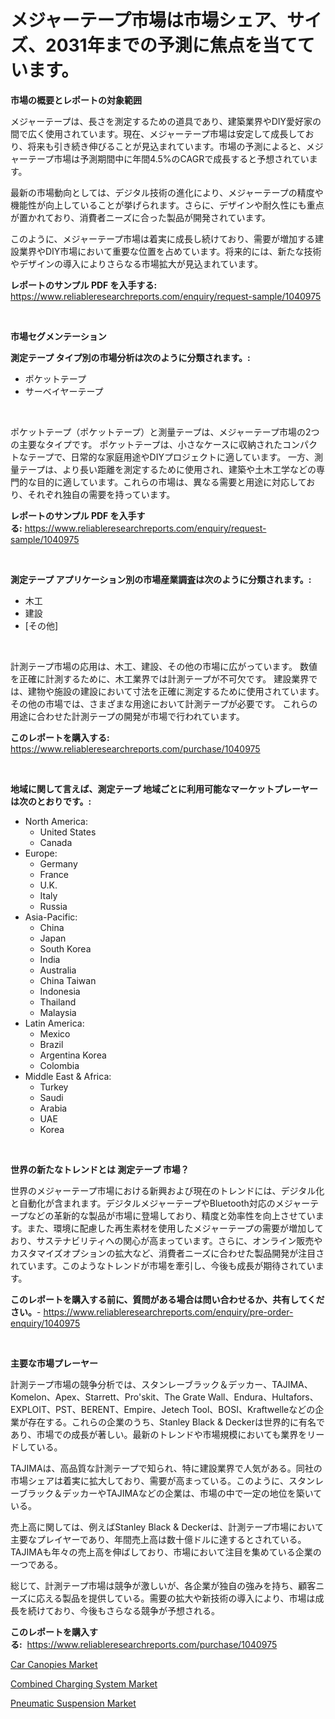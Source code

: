 <p><h1>メジャーテープ市場は市場シェア、サイズ、2031年までの予測に焦点を当てています。</h1></p><p><strong>市場の概要とレポートの対象範囲</strong></p>
<p><p>メジャーテープは、長さを測定するための道具であり、建築業界やDIY愛好家の間で広く使用されています。現在、メジャーテープ市場は安定して成長しており、将来も引き続き伸びることが見込まれています。市場の予測によると、メジャーテープ市場は予測期間中に年間4.5%のCAGRで成長すると予想されています。</p><p>最新の市場動向としては、デジタル技術の進化により、メジャーテープの精度や機能性が向上していることが挙げられます。さらに、デザインや耐久性にも重点が置かれており、消費者ニーズに合った製品が開発されています。</p><p>このように、メジャーテープ市場は着実に成長し続けており、需要が増加する建設業界やDIY市場において重要な位置を占めています。将来的には、新たな技術やデザインの導入によりさらなる市場拡大が見込まれています。</p></p>
<p><strong>レポートのサンプル PDF を入手する:</strong> <a href="https://www.reliableresearchreports.com/enquiry/request-sample/1040975">https://www.reliableresearchreports.com/enquiry/request-sample/1040975</a></p>
<p>&nbsp;</p>
<p><strong>市場セグメンテーション</strong></p>
<p><strong>測定テープ タイプ別の市場分析は次のように分類されます。:</strong></p>
<p><ul><li>ポケットテープ</li><li>サーベイヤーテープ</li></ul></p>
<p>&nbsp;</p>
<p><p>ポケットテープ（ポケットテープ）と測量テープは、メジャーテープ市場の2つの主要なタイプです。 ポケットテープは、小さなケースに収納されたコンパクトなテープで、日常的な家庭用途やDIYプロジェクトに適しています。 一方、測量テープは、より長い距離を測定するために使用され、建築や土木工学などの専門的な目的に適しています。これらの市場は、異なる需要と用途に対応しており、それぞれ独自の需要を持っています。</p></p>
<p><strong>レポートのサンプル PDF を入手する:</strong>&nbsp;<a href="https://www.reliableresearchreports.com/enquiry/request-sample/1040975">https://www.reliableresearchreports.com/enquiry/request-sample/1040975</a></p>
<p>&nbsp;</p>
<p><strong> 測定テープ アプリケーション別の市場産業調査は次のように分類されます。:</strong></p>
<p><ul><li>木工</li><li>建設</li><li>[その他]</li></ul></p>
<p>&nbsp;</p>
<p><p>計測テープ市場の応用は、木工、建設、その他の市場に広がっています。 数値を正確に計測するために、木工業界では計測テープが不可欠です。 建設業界では、建物や施設の建設において寸法を正確に測定するために使用されています。 その他の市場では、さまざまな用途において計測テープが必要です。 これらの用途に合わせた計測テープの開発が市場で行われています。</p></p>
<p><strong>このレポートを購入する:</strong>&nbsp; <a href="https://www.reliableresearchreports.com/purchase/1040975">https://www.reliableresearchreports.com/purchase/1040975</a></p>
<p>&nbsp;</p>
<p><strong>地域に関して言えば、測定テープ 地域ごとに利用可能なマーケットプレーヤーは次のとおりです。:</strong></p>
<p><ul>
    <li>
        North America:
        <ul>
            <li>United States</li>
            <li>Canada</li>
        </ul>
    </li>
    <li>
        Europe:
        <ul>
            <li>Germany</li>
            <li>France</li>
            <li>U.K.</li>
            <li>Italy</li>
            <li>Russia</li>
        </ul>
    </li>
    <li>
        Asia-Pacific:
        <ul>
            <li>China</li>
            <li>Japan</li>
            <li>South Korea</li>
            <li>India</li>
            <li>Australia</li>
            <li>China Taiwan</li>
            <li>Indonesia</li>
            <li>Thailand</li>
            <li>Malaysia</li>
        </ul>
    </li>
    <li>
        Latin America:
        <ul>
            <li>Mexico</li>
            <li>Brazil</li>
            <li>Argentina Korea</li>
            <li>Colombia</li>
        </ul>
    </li>
    <li>
        Middle East & Africa:
        <ul>
            <li>Turkey</li>
            <li>Saudi</li>
            <li>Arabia</li>
            <li>UAE</li>
            <li>Korea</li>
        </ul>
    </li>
    </ul></p>
<p>&nbsp;</p>
<p><strong>世界の新たなトレンドとは 測定テープ 市場？</strong></p>
<p><p>世界のメジャーテープ市場における新興および現在のトレンドには、デジタル化と自動化が含まれます。デジタルメジャーテープやBluetooth対応のメジャーテープなどの革新的な製品が市場に登場しており、精度と効率性を向上させています。また、環境に配慮した再生素材を使用したメジャーテープの需要が増加しており、サステナビリティへの関心が高まっています。さらに、オンライン販売やカスタマイズオプションの拡大など、消費者ニーズに合わせた製品開発が注目されています。このようなトレンドが市場を牽引し、今後も成長が期待されています。</p></p>
<p><strong>このレポートを購入する前に、質問がある場合は問い合わせるか、共有してください。</strong>- <a href="https://www.reliableresearchreports.com/enquiry/pre-order-enquiry/1040975">https://www.reliableresearchreports.com/enquiry/pre-order-enquiry/1040975</a></p>
<p>&nbsp;</p>
<p><strong>主要な市場プレーヤー</strong></p>
<p><p>計測テープ市場の競争分析では、スタンレーブラック＆デッカー、TAJIMA、Komelon、Apex、Starrett、Pro'skit、The Grate Wall、Endura、Hultafors、EXPLOIT、PST、BERENT、Empire、Jetech Tool、BOSI、Kraftwelleなどの企業が存在する。これらの企業のうち、Stanley Black & Deckerは世界的に有名であり、市場での成長が著しい。最新のトレンドや市場規模においても業界をリードしている。</p><p>TAJIMAは、高品質な計測テープで知られ、特に建設業界で人気がある。同社の市場シェアは着実に拡大しており、需要が高まっている。このように、スタンレーブラック＆デッカーやTAJIMAなどの企業は、市場の中で一定の地位を築いている。</p><p>売上高に関しては、例えばStanley Black & Deckerは、計測テープ市場において主要なプレイヤーであり、年間売上高は数十億ドルに達するとされている。TAJIMAも年々の売上高を伸ばしており、市場において注目を集めている企業の一つである。</p><p>総じて、計測テープ市場は競争が激しいが、各企業が独自の強みを持ち、顧客ニーズに応える製品を提供している。需要の拡大や新技術の導入により、市場は成長を続けており、今後もさらなる競争が予想される。</p></p>
<p><strong>このレポートを購入する:</strong>&nbsp;&nbsp;<a href="https://www.reliableresearchreports.com/purchase/1040975">https://www.reliableresearchreports.com/purchase/1040975</a></p>
<p><p><a href="https://github.com/lubmix/Market-Research-Report-List-1/blob/main/car-canopies-market.md">Car Canopies Market</a></p><p><a href="https://github.com/joannagoyvaerts/Market-Research-Report-List-1/blob/main/combined-charging-system-market.md">Combined Charging System Market</a></p><p><a href="https://github.com/Hazelklievgspy6vdcsmu106w/Market-Research-Report-List-1/blob/main/pneumatic-suspension-market.md">Pneumatic Suspension Market</a></p></p>